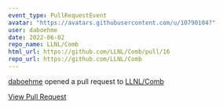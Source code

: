 ```yaml
---
event_type: PullRequestEvent
avatar: "https://avatars.githubusercontent.com/u/10790104?"
user: daboehme
date: 2022-06-02
repo_name: LLNL/Comb
html_url: https://github.com/LLNL/Comb/pull/16
repo_url: https://github.com/LLNL/Comb
---
```


<a href='https://github.com/daboehme' target='_blank'>daboehme</a> opened a pull request to <a href='https://github.com/LLNL/Comb' target='_blank'>LLNL/Comb</a>

<a href='https://github.com/LLNL/Comb/pull/16' target='_blank'>View Pull Request</a>